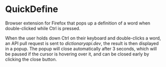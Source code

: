 # QuickDefine
Browser extension for Firefox that pops up a definition of a word when double-clicked while Ctrl is pressed.

When the user holds down Ctrl on their keyboard and double-clicks a word, an API pull request is sent to *dictionaryapi.dev*, the result is then displayed in a popup.
The popup will close automatically after 3 seconds, which will be paused if the cursor is hovering over it, and can be closed early by clicking the close button.
